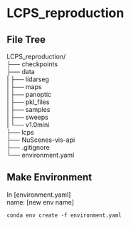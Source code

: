 # LCPS_reproduction

## File Tree
LCPS_reproduction/  
├── checkpoints  
├── data  
|   ├── lidarseg  
|   ├── maps  
|   ├── panoptic  
|   ├── pkl_files  
|   ├── samples  
|   ├── sweeps  
|   └── v1.0mini  
├── lcps  
├── NuScenes-vis-api  
├── .gitignore  
└── environment.yaml  

## Make Environment  
In [environment.yaml]  
name: [new env name]  

    conda env create -f environment.yaml

